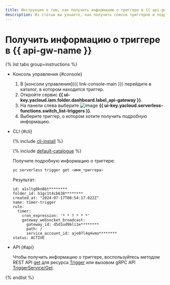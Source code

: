 ```yaml
---
title: Инструкция о том, как получить информацию о триггере в {{ api-gw-full-name }}
description: Из статьи вы узнаете, как получить список триггеров и подробную информацию о триггере в {{ api-gw-full-name }}.
---
```


# Получить информацию о триггере в {{ api-gw-name }}

{% list tabs group=instructions %}

- Консоль управления {#console}

  1. В [консоли управления]({{ link-console-main }}) перейдите в каталог, в котором находится триггер.
  1. Откройте сервис **{{ ui-key.yacloud.iam.folder.dashboard.label_api-gateway }}**.
  1. На панели слева выберите ![image](../../../_assets/console-icons/gear-play.svg) **{{ ui-key.yacloud.serverless-functions.switch_list-triggers }}**.
  1. Выберите триггер, о котором хотите получить подробную информацию.

- CLI {#cli}

    {% include [cli-install](../../../_includes/cli-install.md) %}

    {% include [default-catalogue](../../../_includes/default-catalogue.md) %}

    Получите подробную информацию о триггере:

    ```bash
    yc serverless trigger get <имя_триггера>
    ```

    Результат:

    ```text
    id: a1sltg0kn8bt********
    folder_id: b1gc1t4cb638********
    created_at: "2024-07-17T08:54:17.022Z"
    name: timer-trigger
    rule:
      timer:
        cron_expression: '* * ? * * *'
        gateway_websocket_broadcast:
          gateway_id: d5d1ud9bli1e********
          path: /
          service_account_id: aje07l4q4vmo********
    status: ACTIVE
    ```

- API {#api}

  Чтобы получить информацию о триггере, воспользуйтесь методом REST API [get](../../triggers/api-ref/Trigger/get.md) для ресурса [Trigger](../../triggers/api-ref/Trigger/index.md) или вызовом gRPC API [TriggerService/Get](../../triggers/api-ref/grpc/Trigger/get.md).

{% endlist %}
